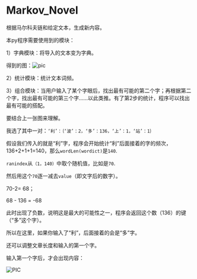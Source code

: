 # Markov_Novel
根据马尔科夫链和给定文本，生成新内容。

本py程序需要使用到的模块：

1）字典模块：将导入的文本变为字典。

得到的图：![pic](https://img9.doubanio.com/view/note/l/public/p71350435.webp)

2）统计模块：统计文本词频。

3）组合模块：当用户输入了某个字眼后，找出最有可能的第二个字；再根据第二个字，找出最有可能的第三个字……以此类推。有了第2步的统计，程序可以找出最有可能的搭配。

要结合上一张图来理解。

我选了其中一对：```‘利’：｛‘波’：2，‘多’：136，‘上’：1，‘站’：1｝```

假设我们传入的就是“利”字，程序会开始统计“利”后面接着的字的频次，136+2+1+1=140，那么```wordLen(wordict)```是```140```.

```ranindex```从```（1，140）```中取个随机值，比如是```70```.

然后用这个```70```逐一减去```value```（即文字后的数字）。

70-2= 68；

68 - 136 = -68

此时出现了负数，说明这是最大的可能性之一，程序会返回这个数（136）的键（“多”这个字）。

所以在这里，如果你输入了“利”，后面接着的会是“多”字。

还可以调整文章长度和输入的第一个字。

输入第一个字后，才会出现内容：

![PIC](https://img3.doubanio.com/view/note/l/public/p71351541.webp)
